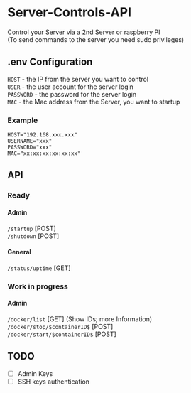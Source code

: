 # Server-Controls-API
Control your Server via a 2nd Server or raspberry PI <br>
(To send commands to the server you need sudo privileges)

## .env Configuration
`HOST` - the IP from the server you want to control <br>
`USER` - the user account for the server login <br>
`PASSWORD` - the password for the server login <br>
`MAC` - the Mac address from the Server, you want to startup

### Example
```dotenv
HOST="192.168.xxx.xxx"
USERNAME="xxx"
PASSWORD="xxx"
MAC="xx:xx:xx:xx:xx:xx"
```

## API
### Ready
#### Admin
`/startup` [POST] <br>
`/shutdown` [POST] <br>

#### General
`/status/uptime` [GET] <br>

### Work in progress

#### Admin
`/docker/list` [GET] (Show IDs; more Information) <br>
`/docker/stop/$containerID$` [POST] <br>
`/docker/start/$containerID$` [POST] <br>

## TODO
- [ ] Admin Keys
- [ ] SSH keys authentication
